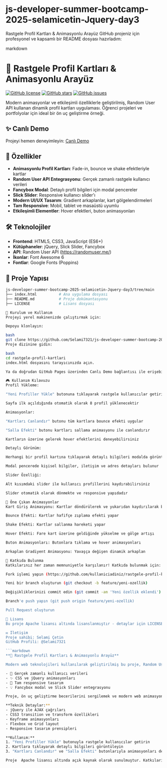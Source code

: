 # js-developer-summer-bootcamp-2025-selamicetin-Jquery-day3

Rastgele Profil Kartları & Animasyonlu Arayüz
GitHub projeniz için profesyonel ve kapsamlı bir README dosyası hazırladım:

markdown
# 🌟 Rastgele Profil Kartları & Animasyonlu Arayüz

[![GitHub license](https://img.shields.io/badge/license-MIT-blue.svg)](https://github.com/kullaniciadiniz/rastgele-profil-kartlari/blob/main/LICENSE)
[![GitHub stars](https://img.shields.io/github/stars/kullaniciadiniz/rastgele-profil-kartlari)](https://github.com/kullaniciadiniz/rastgele-profil-kartlari/stargazers)
[![GitHub issues](https://img.shields.io/github/issues/kullaniciadiniz/rastgele-profil-kartlari)](https://github.com/kullaniciadiniz/rastgele-profil-kartlari/issues)

Modern animasyonlar ve etkileşimli özelliklerle geliştirilmiş, Random User API kullanan dinamik profil kartları uygulaması. Öğrenci projeleri ve portfolyolar için ideal bir ön uç geliştirme örneği.

## ✨ Canlı Demo

Projeyi hemen deneyimleyin: [Canlı Demo](https://github.com/Selami7321/js-developer-summer-bootcamp-2025-selamicetin-Jquery-day3/tree/main)

## 🚀 Özellikler

- **Animasyonlu Profil Kartları**: Fade-in, bounce ve shake efektleriyle kartlar
- **Random User API Entegrasyonu**: Gerçek zamanlı rastgele kullanıcı verileri
- **Fancybox Modal**: Detaylı profil bilgileri için modal pencereler
- **Slick Slider**: Responsive kullanıcı slider'ı
- **Modern UI/UX Tasarım**: Gradient arkaplanlar, kart gölgelendirmeleri
- **Tam Responsive**: Mobil, tablet ve masaüstü uyumlu
- **Etkileşimli Elementler**: Hover efektleri, buton animasyonları

## 🛠 Teknolojiler

- **Frontend**: HTML5, CSS3, JavaScript (ES6+)
- **Kütüphaneler**: jQuery, Slick Slider, Fancybox
- **API**: Random User API (https://randomuser.me/)
- **İkonlar**: Font Awesome 6
- **Fontlar**: Google Fonts (Poppins)

## 📁 Proje Yapısı

```bash
js-developer-summer-bootcamp-2025-selamicetin-Jquery-day3/tree/main
├── index.html          # Ana uygulama dosyası
├── README.md           # Proje dokümantasyonu
├── LICENSE             # Lisans dosyası

🚀 Kurulum ve Kullanım
Projeyi yerel makinenizde çalıştırmak için:

Depoyu klonlayın:

bash
git clone https://github.com/Selami7321/js-developer-summer-bootcamp-2025-selamicetin-Jquery-day3/tree/main.git
Proje dizinine gidin:

bash
cd rastgele-profil-kartlari
index.html dosyasını tarayıcınızda açın.

Ya da doğrudan GitHub Pages üzerinden Canlı Demo bağlantısı ile erişebilirsiniz.

🎮 Kullanım Kılavuzu
Profil Yükleme:

"Yeni Profiller Yükle" butonuna tıklayarak rastgele kullanıcılar getirin

Sayfa ilk açıldığında otomatik olarak 8 profil yüklenecektir

Animasyonlar:

"Kartları Canlandır" butonu tüm kartlara bounce efekti uygular

"Salla Efekti" butonu kartları sallama animasyonu ile canlandırır

Kartların üzerine gelerek hover efektlerini deneyebilirsiniz

Detaylı Görünüm:

Herhangi bir profil kartına tıklayarak detaylı bilgileri modalda görüntüleyin

Modal pencerede kişisel bilgiler, iletişim ve adres detayları bulunur

Slider Özelliği:

Alt kısımdaki slider ile kullanıcı profillerini kaydırabilirsiniz

Slider otomatik olarak dönmekte ve responsive yapıdadır

🌈 Öne Çıkan Animasyonlar
Kart Giriş Animasyonu: Kartlar döndürülerek ve yukarıdan kaydırılarak belirir

Bounce Efekti: Kartlar hafifçe zıplama efekti yapar

Shake Efekti: Kartlar sallanma hareketi yapar

Hover Efekti: Fare kart üzerine geldiğinde yükselme ve gölge artışı

Buton Animasyonları: Butonlara tıklama ve hover animasyonları

Arkaplan Gradiyent Animasyonu: Yavaşça değişen dinamik arkaplan

🤝 Katkıda Bulunma
Katkılarınız her zaman memnuniyetle karşılanır! Katkıda bulunmak için:

Fork işlemi yapın (https://github.com/kullaniciadiniz/rastgele-profil-kartlari/fork)

Yeni bir branch oluşturun (git checkout -b feature/yeni-ozellik)

Değişikliklerinizi commit edin (git commit -am 'Yeni özellik eklendi')

Branch'e push yapın (git push origin feature/yeni-ozellik)

Pull Request oluşturun

📄 Lisans
Bu proje Apache lisansı altında lisanslanmıştır - detaylar için LICENSE dosyasına bakınız.

✉️ İletişim
Proje sahibi: Selami Çetin
GitHub Profili: @Selami7321

```markdown
**🌟 Rastgele Profil Kartları & Animasyonlu Arayüz**

Modern web teknolojileri kullanılarak geliştirilmiş bu proje, Random User API'den alınan verilerle animasyonlu profil kartları oluşturur. Öne çıkan özellikler:

- 🚀 Gerçek zamanlı kullanıcı verileri
- ✨ CSS ve jQuery animasyonları
- 📱 Tam responsive tasarım
- 💡 Fancybox modal ve Slick Slider entegrasyonu

Proje, ön uç geliştirme becerilerini sergilemek ve modern web animasyon tekniklerini öğrenmek isteyenler için mükemmel bir örnektir.

**Teknik Detaylar:**
- jQuery ile AJAX çağrıları
- CSS3 transition ve transform özellikleri
- Keyframe animasyonları
- Flexbox ve Grid layout
- Responsive tasarım prensipleri

**Kullanım:**
1. "Yeni Profiller Yükle" butonuyla rastgele kullanıcılar getirin
2. Kartlara tıklayarak detaylı bilgileri görüntüleyin
3. "Kartları Canlandır" ve "Salla Efekti" butonlarıyla animasyonları deneyin

Proje  Apache lisansı altında açık kaynak olarak sunulmuştur. Katkılarınızı bekliyoruz!
